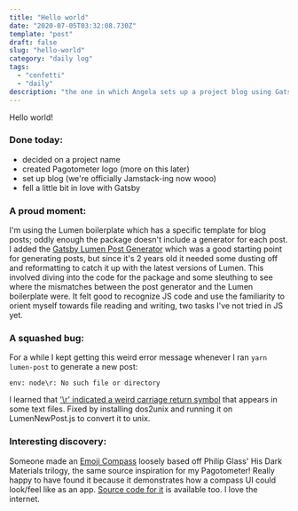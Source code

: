 ```yaml
---
title: "Hello world"
date: "2020-07-05T03:32:08.730Z"
template: "post"
draft: false
slug: "hello-world"
category: "daily log"
tags: 
  - "confetti"
  - "daily"
description: "the one in which Angela sets up a project blog using Gatsby, Lumen, Netlify, and a finnicky post generator package"
---
```


Hello world! 

### Done today:  
- decided on a project name 
- created Pagotometer logo (more on this later)
- set up blog (we're officially Jamstack-ing now wooo)
- fell a little bit in love with Gatsby

### A proud moment: 
I'm using the Lumen boilerplate which has a specific template for blog posts; oddly enough the package doesn't include a generator for each post. I added the [Gatsby Lumen Post Generator](https://github.com/reed-jones/gatsby-lumen-post-generator) which was a good starting point for generating posts, but since it's 2 years old it needed some dusting off and reformatting to catch it up with the latest versions of Lumen. This involved diving into the code for the package and some sleuthing to see where the mismatches between the post generator and the Lumen boilerplate were. It felt good to recognize JS code and use the familiarity to orient myself towards file reading and writing, two tasks I've not tried in JS yet.

### A squashed bug: 
For a while I kept getting this weird error message whenever I ran `yarn lumen-post` to generate a new post: 

`env: node\r: No such file or directory`

I learned that ['\r' indicated a weird carriage return symbol](https://github.com/docsifyjs/docsify-cli/issues/78) that appears in some text files. Fixed by installing dos2unix and running it on LumenNewPost.js to convert it to unix. 

### Interesting discovery: 

Someone made an [Emoji Compass](https://apps.apple.com/us/app/the-emoji-compass/id1440200804) loosely based off Philip Glass' His Dark Materials trilogy, the same source inspiration for my Pagotometer! Really happy to have found it because it demonstrates how a compass UI could look/feel like as an app. [Source code for it](https://github.com/BadIdeaFactory/corporate/issues/45) is available too. I love the internet.



